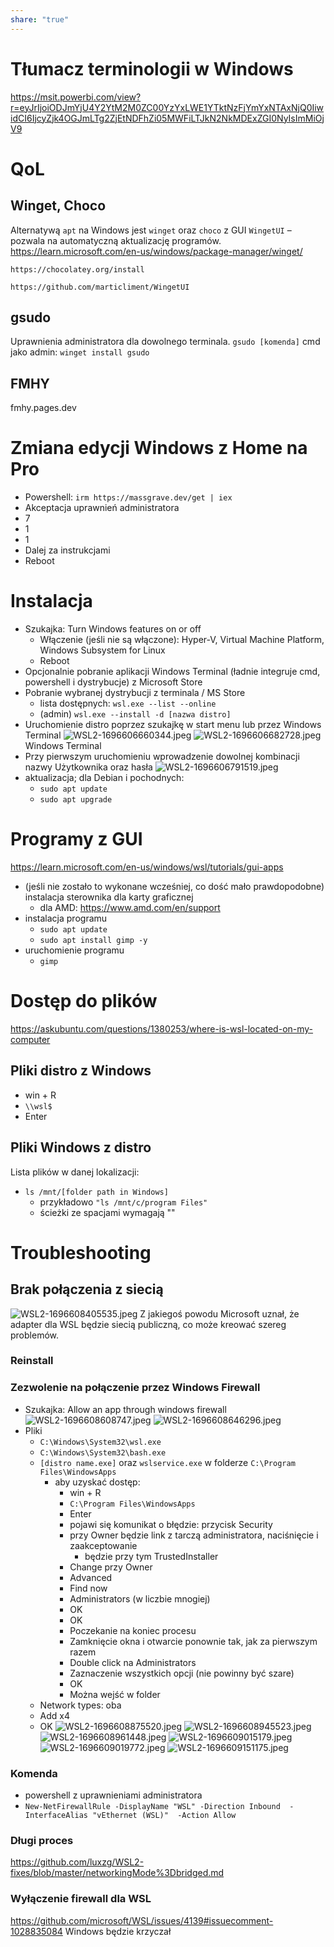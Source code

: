 ```yaml
---
share: "true"
---
```

# Tłumacz terminologii w Windows
https://msit.powerbi.com/view?r=eyJrIjoiODJmYjU4Y2YtM2M0ZC00YzYxLWE1YTktNzFjYmYxNTAxNjQ0IiwidCI6IjcyZjk4OGJmLTg2ZjEtNDFhZi05MWFiLTJkN2NkMDExZGI0NyIsImMiOjV9
# QoL
## Winget, Choco
Alternatywą `apt` na Windows jest `winget` oraz `choco` z GUI `WingetUI` – pozwala na automatyczną aktualizację programów.
	https://learn.microsoft.com/en-us/windows/package-manager/winget/
	
	https://chocolatey.org/install
	
	https://github.com/marticliment/WingetUI
## gsudo
Uprawnienia administratora dla dowolnego terminala.
`gsudo [komenda]`
	cmd jako admin: `winget install gsudo`
## FMHY
fmhy.pages.dev
# Zmiana edycji Windows z Home na Pro
- Powershell: `irm https://massgrave.dev/get | iex`
- Akceptacja uprawnień administratora
- 7
- 1
- 1
- Dalej za instrukcjami
- Reboot
# Instalacja
- Szukajka: Turn Windows features on or off
	- Włączenie (jeśli nie są włączone): Hyper-V, Virtual Machine Platform, Windows Subsystem for Linux
	- Reboot
- Opcjonalnie pobranie aplikacji Windows Terminal (ładnie integruje cmd, powershell i dystrybucje) z Microsoft Store
- Pobranie wybranej dystrybucji z terminala / MS Store
	- lista dostępnych: `wsl.exe --list --online`
	- (admin) `wsl.exe --install -d [nazwa distro]` 
- Uruchomienie distro poprzez szukajkę w start menu lub przez Windows Terminal
![WSL2-1696606660344.jpeg](../image/WSL2-1696606660344.jpeg)
![WSL2-1696606682728.jpeg](../image/WSL2-1696606682728.jpeg)
Windows Terminal
- Przy pierwszym uruchomieniu wprowadzenie dowolnej kombinacji nazwy Użytkownika oraz hasła
![WSL2-1696606791519.jpeg](../image/WSL2-1696606791519.jpeg)
- aktualizacja; dla Debian i pochodnych:
	- `sudo apt update`
	- `sudo apt upgrade`
# Programy z GUI
https://learn.microsoft.com/en-us/windows/wsl/tutorials/gui-apps
- (jeśli nie zostało to wykonane wcześniej, co dość mało prawdopodobne) instalacja sterownika dla karty graficznej
	- dla AMD: https://www.amd.com/en/support
- instalacja programu
	- `sudo apt update`
	- `sudo apt install gimp -y`
- uruchomienie programu
	- `gimp`
# Dostęp do plików
https://askubuntu.com/questions/1380253/where-is-wsl-located-on-my-computer
## Pliki distro z Windows
- win + R
- `\\wsl$`
- Enter
## Pliki Windows z distro
Lista plików w danej lokalizacji:
- `ls /mnt/[folder path in Windows]`
	- przykładowo `"ls /mnt/c/program Files"`
	- ścieżki ze spacjami wymagają ""
# Troubleshooting
## Brak połączenia z siecią
![WSL2-1696608405535.jpeg](../image/WSL2-1696608405535.jpeg)
Z jakiegoś powodu Microsoft uznał, że adapter dla WSL będzie siecią publiczną, co może kreować szereg problemów.
### Reinstall
### Zezwolenie na połączenie przez Windows Firewall
- Szukajka: Allow an app through windows firewall
![WSL2-1696608608747.jpeg](../image/WSL2-1696608608747.jpeg)
![WSL2-1696608646296.jpeg](../image/WSL2-1696608646296.jpeg)
- Pliki
	- `C:\Windows\System32\wsl.exe`
	- `C:\Windows\System32\bash.exe`
	- `[distro name.exe]` oraz `wslservice.exe` w folderze `C:\Program Files\WindowsApps`
		- aby uzyskać dostęp:
			- win + R
			- `C:\Program Files\WindowsApps`
			- Enter
			- pojawi się komunikat o błędzie: przycisk Security
			- przy Owner będzie link z tarczą administratora, naciśnięcie i zaakceptowanie
				- będzie przy tym TrustedInstaller
			- Change przy Owner
			- Advanced
			- Find now
			- Administrators (w liczbie mnogiej)
			- OK
			- OK
			- Poczekanie na koniec procesu
			- Zamknięcie okna i otwarcie ponownie tak, jak za pierwszym razem
			- Double click na Administrators
			- Zaznaczenie wszystkich opcji (nie powinny być szare)
			- OK
			- Można wejść w folder
	- Network types: oba
	- Add x4
	- OK
![WSL2-1696608875520.jpeg](../image/WSL2-1696608875520.jpeg)
![WSL2-1696608945523.jpeg](../image/WSL2-1696608945523.jpeg)
![WSL2-1696608961448.jpeg](../image/WSL2-1696608961448.jpeg)
![WSL2-1696609015179.jpeg](../image/WSL2-1696609015179.jpeg)
![WSL2-1696609019772.jpeg](../image/WSL2-1696609019772.jpeg)
![WSL2-1696609151175.jpeg](../image/WSL2-1696609151175.jpeg)
### Komenda
- powershell z uprawnieniami administratora
- `New-NetFirewallRule -DisplayName "WSL" -Direction Inbound  -InterfaceAlias "vEthernet (WSL)"  -Action Allow`
### Długi proces
https://github.com/luxzg/WSL2-fixes/blob/master/networkingMode%3Dbridged.md
### Wyłączenie firewall dla WSL
https://github.com/microsoft/WSL/issues/4139#issuecomment-1028835084
Windows będzie krzyczał
